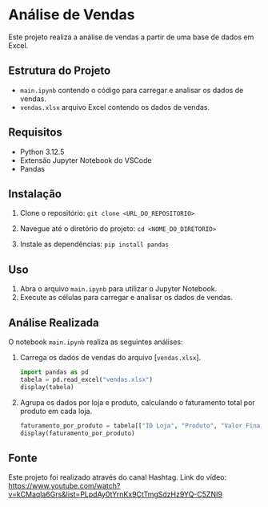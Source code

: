 # Análise de Vendas

Este projeto realiza a análise de vendas a partir de uma base de dados em Excel.

## Estrutura do Projeto

- `main.ipynb` contendo o código para carregar e analisar os dados de vendas.
- `vendas.xlsx` arquivo Excel contendo os dados de vendas.

## Requisitos

- Python 3.12.5
- Extensão Jupyter Notebook do VSCode
- Pandas

## Instalação

1. Clone o repositório:
    `git clone <URL_DO_REPOSITORIO>`

2. Navegue até o diretório do projeto:
    `cd <NOME_DO_DIRETORIO>`

3. Instale as dependências:
    `pip install pandas`

## Uso

1. Abra o arquivo `main.ipynb` para utilizar o Jupyter Notebook.
3. Execute as células para carregar e analisar os dados de vendas.

## Análise Realizada

O notebook `main.ipynb` realiza as seguintes análises:

1. Carrega os dados de vendas do arquivo [`vendas.xlsx`].

    ```python
    import pandas as pd
    tabela = pd.read_excel("vendas.xlsx")
    display(tabela)
    ```
2. Agrupa os dados por loja e produto, calculando o faturamento total por produto em cada loja.

    ```python
    faturamento_por_produto = tabela[["ID Loja", "Produto", "Valor Final"]].groupby(["ID Loja", "Produto"]).sum()
    display(faturamento_por_produto)
    ```
## Fonte

Este projeto foi realizado através do canal Hashtag. Link do vídeo: https://www.youtube.com/watch?v=kCMaqla6Grs&list=PLpdAy0tYrnKx9CtTmgSdzHz9YQ-C5ZNI9
